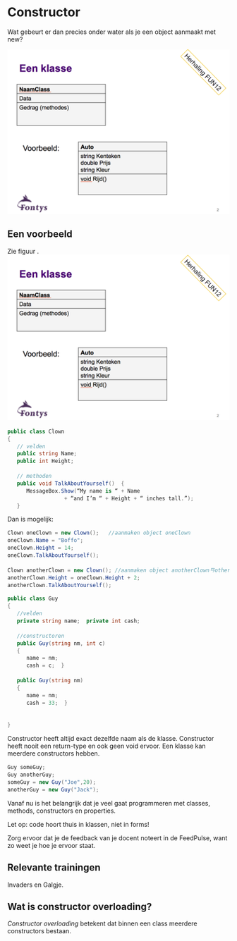# Constructor

Wat gebeurt er dan precies onder water als je een object aanmaakt met new?


![](figures/class1-uml.png "class")

## Een voorbeeld

Zie figuur
[](#fig:clown).
![fig:clown](figures/class1-uml.png "class")

```cs
public class Clown
{
   // velden  
   public string Name; 
   public int Height;

   // methoden 
   public void TalkAboutYourself()  { 
      MessageBox.Show(“My name is “ + Name
                  + “and I’m “ + Height + “ inches tall.”); 
   }
```


Dan is mogelijk:

```cs
Clown oneClown = new Clown();   //aanmaken object oneClown
oneClown.Name = "Boffo";
oneClown.Height = 14;
oneClown.TalkAboutYourself();

Clown anotherClown = new Clown(); //aanmaken object anotherClownㄢotherClown.Name = "Biff";
anotherClown.Height = oneClown.Height + 2;
anotherClown.TalkAboutYourself();
```


```cs
public class Guy
{
   //velden
   private string name;  private int cash;

   //constructoren
   public Guy(string nm, int c)
   {
      name = nm;
      cash = c;  }

   public Guy(string nm)
   {
      name = nm;
      cash = 33;  }


}
```

Constructor heeft altijd exact dezelfde naam als de klasse.
Constructor heeft nooit een return-type  en ook geen void ervoor.
Een klasse kan meerdere constructors hebben.

```cs
Guy someGuy;
Guy anotherGuy;
someGuy = new Guy("Joe",20);
anotherGuy = new Guy("Jack");
```


Vanaf nu is het belangrijk dat je veel gaat programmeren met classes, methods, constructors en properties.

Let op: code hoort thuis in klassen, niet in forms!

Zorg ervoor dat je de feedback van je docent noteert in de FeedPulse, want zo weet je hoe je ervoor staat.

## Relevante trainingen
Invaders en Galgje.

## Wat is constructor overloading?

*Constructor overloading* betekent dat binnen een class meerdere  constructors bestaan. 


